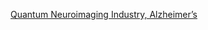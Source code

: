 [Quantum Neuroimaging Industry, Alzheimer’s](https://www.chemicalqdevice.com/quantum-neuroimaging-industry-alzheimers)
